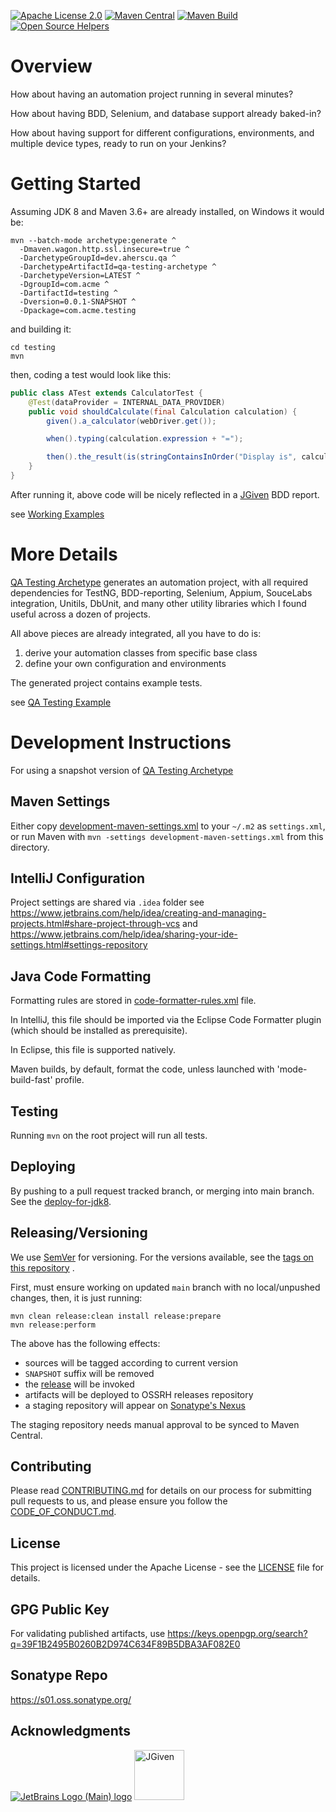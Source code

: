 [![Apache License 2.0](https://img.shields.io/badge/license-apache2-red.svg?style=flat-square)](http://opensource.org/licenses/Apache-2.0)
[![Maven Central](https://maven-badges.herokuapp.com/maven-central/dev.aherscu.qa/qa-automation/badge.svg)](https://search.maven.org/search?q=dev.aherscu)
[![Maven Build](https://github.com/adrian-herscu/qa-automation/actions/workflows/maven.yml/badge.svg)](https://github.com/QA-Automation-Starter/qa-automation/actions)
[![Open Source Helpers](https://www.codetriage.com/adrian-herscu/qa-automation/badges/users.svg)](https://www.codetriage.com/adrian-herscu/qa-automation)

# Overview

How about having an automation project running in several minutes?

How about having BDD, Selenium, and database support already baked-in?

How about having support for different configurations, environments,
and multiple device types, ready to run on your Jenkins?

# Getting Started

Assuming JDK 8 and Maven 3.6+ are already installed, on Windows it would be:

```shell
mvn --batch-mode archetype:generate ^
  -Dmaven.wagon.http.ssl.insecure=true ^
  -DarchetypeGroupId=dev.aherscu.qa ^
  -DarchetypeArtifactId=qa-testing-archetype ^
  -DarchetypeVersion=LATEST ^
  -DgroupId=com.acme ^
  -DartifactId=testing ^
  -Dversion=0.0.1-SNAPSHOT ^
  -Dpackage=com.acme.testing
```

and building it:

```shell
cd testing
mvn
```

then, coding a test would look like this:

```java
public class ATest extends CalculatorTest {
    @Test(dataProvider = INTERNAL_DATA_PROVIDER)
    public void shouldCalculate(final Calculation calculation) {
        given().a_calculator(webDriver.get());

        when().typing(calculation.expression + "=");

        then().the_result(is(stringContainsInOrder("Display is", calculation.result)));
    }
}
```

After running it, above code will be nicely reflected in
a [JGiven](https://jgiven.org/) BDD report.

see [Working Examples](qa-testing-example/README.md)

# More Details

[QA Testing Archetype](qa-testing-archetype/README.md) generates an automation
project, with all required dependencies for TestNG, BDD-reporting, Selenium,
Appium, SouceLabs integration, Unitils, DbUnit, and many other utility libraries
which I found useful across a dozen of projects.

All above pieces are already integrated, all you have to do is:

1. derive your automation classes from specific base class
2. define your own configuration and environments

The generated project contains example tests.

see [QA Testing Example](qa-testing-example/README.md)

# Development Instructions

For using a snapshot version
of [QA Testing Archetype](qa-testing-archetype/README.md)

## Maven Settings

Either copy [development-maven-settings.xml](development-maven-settings.xml) to
your `~/.m2` as `settings.xml`, or run Maven with
`mvn -settings development-maven-settings.xml` from this directory.

## IntelliJ Configuration

Project settings are shared via `.idea` folder
see <https://www.jetbrains.com/help/idea/creating-and-managing-projects.html#share-project-through-vcs>
and <https://www.jetbrains.com/help/idea/sharing-your-ide-settings.html#settings-repository>

## Java Code Formatting

Formatting rules are stored in
[code-formatter-rules.xml](code-formatter-rules.xml) file.

In IntelliJ, this file should be imported via the Eclipse Code Formatter plugin
(which should be installed as prerequisite).

In Eclipse, this file is supported natively.

Maven builds, by default, format the code, unless launched with
'mode-build-fast' profile.

## Testing

Running `mvn` on the root project will run all tests.

## Deploying

By pushing to a pull request tracked branch, or merging into main branch.
See the [deploy-for-jdk8](.github/workflows/maven.yml).

## Releasing/Versioning

We use [SemVer](http://semver.org/) for versioning. For the versions available,
see
the [tags on this repository](https://github.com/QA-Automation-Starter/qa-automation/tags)
.

First, must ensure working on updated `main` branch with no local/unpushed
changes, then, it is just running:

```shell
mvn clean release:clean install release:prepare
mvn release:perform
```

The above has the following effects:

* sources will be tagged according to current version
* `SNAPSHOT` suffix will be removed
* the [release](.github/workflows/release.yml) will be invoked
* artifacts will be deployed to OSSRH releases repository
* a staging repository will appear
  on [Sonatype's Nexus](https://s01.oss.sonatype.org/#stagingRepositories)

The staging repository needs manual approval to be synced to Maven Central.

## Contributing

Please read [CONTRIBUTING.md](.github/CONTRIBUTING.md) for details on our
process for submitting pull requests to us, and please ensure you follow
the [CODE_OF_CONDUCT.md](.github/CODE_OF_CONDUCT.md).

## License

This project is licensed under the Apache License - see
the [LICENSE](LICENSE) file for details.

## GPG Public Key

For validating published artifacts, use
<https://keys.openpgp.org/search?q=39F1B2495B0260B2D974C634F89B5DBA3AF082E0>

## Sonatype Repo

<https://s01.oss.sonatype.org/>

## Acknowledgments

[![JetBrains Logo (Main) logo](https://resources.jetbrains.com/storage/products/company/brand/logos/jb_beam.svg)](https://www.jetbrains.com/community/opensource/#support)
[<img src="https://jgiven.org/img/logo.png" height="80" alt="JGiven">](https://jgiven.org)

